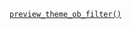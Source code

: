 <p><code><a href="https://developer.wordpress.org/reference/functions/preview_theme_ob_filter/">preview_theme_ob_filter()</a></code></p>
